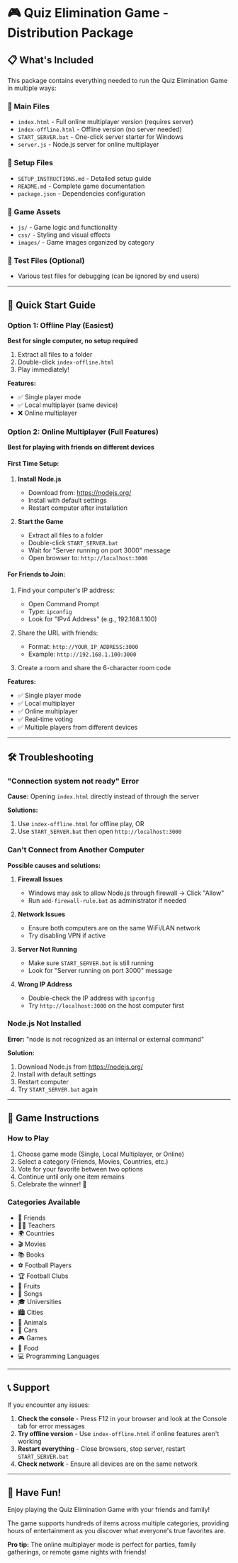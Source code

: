 # 🎮 Quiz Elimination Game - Distribution Package

## 📋 What's Included

This package contains everything needed to run the Quiz Elimination Game in multiple ways:

### 📁 Main Files
- `index.html` - Full online multiplayer version (requires server)
- `index-offline.html` - Offline version (no server needed)
- `START_SERVER.bat` - One-click server starter for Windows
- `server.js` - Node.js server for online multiplayer

### 📁 Setup Files
- `SETUP_INSTRUCTIONS.md` - Detailed setup guide
- `README.md` - Complete game documentation
- `package.json` - Dependencies configuration

### 📁 Game Assets
- `js/` - Game logic and functionality
- `css/` - Styling and visual effects
- `images/` - Game images organized by category

### 📁 Test Files (Optional)
- Various test files for debugging (can be ignored by end users)

---

## 🚀 Quick Start Guide

### Option 1: Offline Play (Easiest)
**Best for single computer, no setup required**

1. Extract all files to a folder
2. Double-click `index-offline.html`
3. Play immediately!

**Features:**
- ✅ Single player mode
- ✅ Local multiplayer (same device)
- ❌ Online multiplayer

### Option 2: Online Multiplayer (Full Features)
**Best for playing with friends on different devices**

#### First Time Setup:
1. **Install Node.js**
   - Download from: https://nodejs.org/
   - Install with default settings
   - Restart computer after installation

2. **Start the Game**
   - Extract all files to a folder
   - Double-click `START_SERVER.bat`
   - Wait for "Server running on port 3000" message
   - Open browser to: `http://localhost:3000`

#### For Friends to Join:
1. Find your computer's IP address:
   - Open Command Prompt
   - Type: `ipconfig`
   - Look for "IPv4 Address" (e.g., 192.168.1.100)

2. Share the URL with friends:
   - Format: `http://YOUR_IP_ADDRESS:3000`
   - Example: `http://192.168.1.100:3000`

3. Create a room and share the 6-character room code

**Features:**
- ✅ Single player mode
- ✅ Local multiplayer
- ✅ Online multiplayer
- ✅ Real-time voting
- ✅ Multiple players from different devices

---

## 🛠️ Troubleshooting

### "Connection system not ready" Error
**Cause:** Opening `index.html` directly instead of through the server

**Solutions:**
1. Use `index-offline.html` for offline play, OR
2. Use `START_SERVER.bat` then open `http://localhost:3000`

### Can't Connect from Another Computer
**Possible causes and solutions:**

1. **Firewall Issues**
   - Windows may ask to allow Node.js through firewall → Click "Allow"
   - Run `add-firewall-rule.bat` as administrator if needed

2. **Network Issues**
   - Ensure both computers are on the same WiFi/LAN network
   - Try disabling VPN if active

3. **Server Not Running**
   - Make sure `START_SERVER.bat` is still running
   - Look for "Server running on port 3000" message

4. **Wrong IP Address**
   - Double-check the IP address with `ipconfig`
   - Try `http://localhost:3000` on the host computer first

### Node.js Not Installed
**Error:** "node is not recognized as an internal or external command"

**Solution:**
1. Download Node.js from https://nodejs.org/
2. Install with default settings
3. Restart computer
4. Try `START_SERVER.bat` again

---

## 🎯 Game Instructions

### How to Play
1. Choose game mode (Single, Local Multiplayer, or Online)
2. Select a category (Friends, Movies, Countries, etc.)
3. Vote for your favorite between two options
4. Continue until only one item remains
5. Celebrate the winner! 🎉

### Categories Available
- 👫 Friends
- 👨‍🏫 Teachers
- 🌍 Countries
- 🎬 Movies
- 📚 Books
- ⚽ Football Players
- 🏆 Football Clubs
- 🍎 Fruits
- 🎵 Songs
- 🎓 Universities
- 🏙️ Cities
- 🐾 Animals
- 🚗 Cars
- 🎮 Games
- 🍕 Food
- 💻 Programming Languages

---

## 📞 Support

If you encounter any issues:

1. **Check the console** - Press F12 in your browser and look at the Console tab for error messages
2. **Try offline version** - Use `index-offline.html` if online features aren't working
3. **Restart everything** - Close browsers, stop server, restart `START_SERVER.bat`
4. **Check network** - Ensure all devices are on the same network

---

## 🎊 Have Fun!

Enjoy playing the Quiz Elimination Game with your friends and family! 

The game supports hundreds of items across multiple categories, providing hours of entertainment as you discover what everyone's true favorites are.

**Pro tip:** The online multiplayer mode is perfect for parties, family gatherings, or remote game nights with friends!
